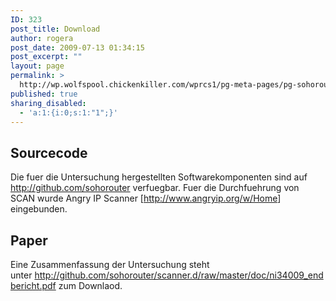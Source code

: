 ```yaml
---
ID: 323
post_title: Download
author: rogera
post_date: 2009-07-13 01:34:15
post_excerpt: ""
layout: page
permalink: >
  http://wp.wolfspool.chickenkiller.com/wprcs1/pg-meta-pages/pg-sohorouter/download/
published: true
sharing_disabled:
  - 'a:1:{i:0;s:1:"1";}'
---
```

<h2><strong>Sourcecode</strong></h2>
Die fuer die Untersuchung hergestellten Softwarekomponenten sind auf <a href="http://github.com/sohorouter">http://github.com/sohorouter</a> verfuegbar. Fuer die Durchfuehrung von SCAN wurde Angry IP Scanner [<a href="http://www.angryip.org/w/Home">http://www.angryip.org/w/Home</a>] eingebunden.
<h2>Paper</h2>
Eine Zusammenfassung der Untersuchung steht unter <a href="http://github.com/sohorouter/scanner.d/raw/master/doc/ni34009_endbericht.pdf">http://github.com/sohorouter/scanner.d/raw/master/doc/ni34009_endbericht.pdf</a> zum Downlaod.